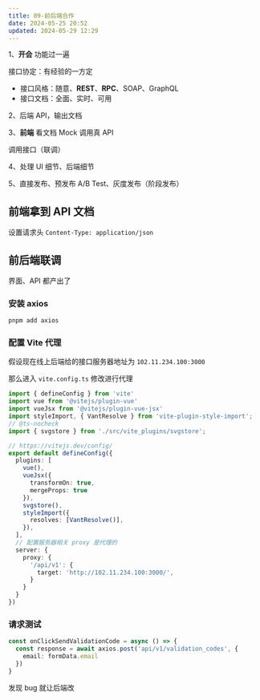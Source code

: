 ```yaml
---
title: 09-前后端合作
date: 2024-05-25 20:52
updated: 2024-05-29 12:29
---
```


1、**开会** 功能过一遍

接口协定：有经验的一方定

- 接口风格：随意、**REST**、**RPC**、SOAP、GraphQL
- 接口文档：全面、实时、可用

2、后端 API，输出文档

3、**前端** 看文档 Mock 调用真 API

调用接口（联调）

4、处理 UI 细节、后端细节

5、直接发布、预发布 A/B Test、灰度发布（阶段发布）

## 前端拿到 API 文档

设置请求头 `Content-Type: application/json`

## 前后端联调

界面、API 都产出了

### 安装 axios

```sh
pnpm add axios
```

### 配置 Vite 代理

假设现在线上后端给的接口服务器地址为 `102.11.234.100:3000`

那么进入 `vite.config.ts` 修改进行代理

```ts
import { defineConfig } from 'vite'
import vue from '@vitejs/plugin-vue'
import vueJsx from '@vitejs/plugin-vue-jsx'
import styleImport, { VantResolve } from 'vite-plugin-style-import';
// @ts-nocheck
import { svgstore } from './src/vite_plugins/svgstore';

// https://vitejs.dev/config/
export default defineConfig({
  plugins: [
    vue(),
    vueJsx({
      transformOn: true,
      mergeProps: true
    }),
    svgstore(),
    styleImport({
      resolves: [VantResolve()],
    }),
  ],
  // 配置服务器相关 proxy 是代理的
  server: {
    proxy: {
      '/api/v1': {
        target: 'http://102.11.234.100:3000/',
      }
    }
  }
})
```

### 请求测试

```ts
const onClickSendValidationCode = async () => {
  const response = await axios.post('api/v1/validation_codes', {
    email: formData.email
  })
}
```

发现 bug 就让后端改
